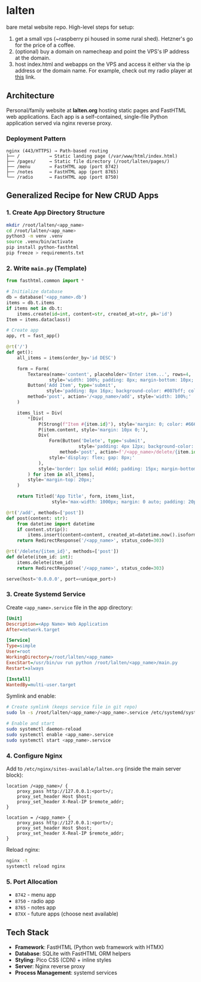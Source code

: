 # lalten
bare metal website repo. High-level steps for setup: 

1. get a small vps (~raspberry pi housed in some rural shed). Hetzner's go for the price of a coffee.
2. (optional) buy a domain on namecheap and point the VPS's IP address at the domain.
3. host index.html and webapps on the VPS and access it either via the ip address or the domain name. For example, check out my radio player at [this](https://lalten.org/radio) link. 

## Architecture

Personal/family website at **lalten.org** hosting static pages and FastHTML web applications. Each app is a self-contained, single-file Python application served via nginx reverse proxy.

### Deployment Pattern

```
nginx (443/HTTPS) → Path-based routing
├── /           → Static landing page (/var/www/html/index.html)
├── /pages/     → Static file directory (/root/lalten/pages/)
├── /menu       → FastHTML app (port 8742)
├── /notes      → FastHTML app (port 8765)
└── /radio      → FastHTML app (port 8750)
```

## Generalized Recipe for New CRUD Apps

### 1. Create App Directory Structure

```bash
mkdir /root/lalten/<app_name>
cd /root/lalten/<app_name>
python3 -m venv .venv
source .venv/bin/activate
pip install python-fasthtml
pip freeze > requirements.txt
```

### 2. Write `main.py` (Template)

```python
from fasthtml.common import *

# Initialize database
db = database('<app_name>.db')
items = db.t.items
if items not in db.t:
    items.create(id=int, content=str, created_at=str, pk='id')
Item = items.dataclass()

# Create app
app, rt = fast_app()

@rt('/')
def get():
    all_items = items(order_by='id DESC')

    form = Form(
        Textarea(name='content', placeholder='Enter item...', rows=4,
                style='width: 100%; padding: 8px; margin-bottom: 10px;'),
        Button('Add Item', type='submit',
               style='padding: 8px 16px; background-color: #007bff; color: white; border: none; cursor: pointer;'),
        method='post', action='/<app_name>/add', style='width: 100%;'
    )

    items_list = Div(
        *[Div(
            P(Strong(f"Item #{item.id}"), style='margin: 0; color: #666; font-size: 0.9em;'),
            P(item.content, style='margin: 10px 0;'),
            Div(
                Form(Button('Delete', type='submit',
                           style='padding: 4px 12px; background-color: #dc3545; color: white; border: none; cursor: pointer;'),
                    method='post', action=f'/<app_name>/delete/{item.id}', style='display: inline;'),
                style='display: flex; gap: 8px;'
            ),
            style='border: 1px solid #ddd; padding: 15px; margin-bottom: 15px; border-radius: 5px; background-color: #f9f9f9;'
        ) for item in all_items],
        style='margin-top: 20px;'
    )

    return Titled('App Title', form, items_list,
                 style='max-width: 1000px; margin: 0 auto; padding: 20px; font-family: Arial, sans-serif;')

@rt('/add', methods=['post'])
def post(content: str):
    from datetime import datetime
    if content.strip():
        items.insert(content=content, created_at=datetime.now().isoformat())
    return RedirectResponse('/<app_name>', status_code=303)

@rt('/delete/{item_id}', methods=['post'])
def delete(item_id: int):
    items.delete(item_id)
    return RedirectResponse('/<app_name>', status_code=303)

serve(host='0.0.0.0', port=<unique_port>)
```

### 3. Create Systemd Service

Create `<app_name>.service` file in the app directory:

```ini
[Unit]
Description=<App Name> Web Application
After=network.target

[Service]
Type=simple
User=root
WorkingDirectory=/root/lalten/<app_name>
ExecStart=/usr/bin/uv run python /root/lalten/<app_name>/main.py
Restart=always

[Install]
WantedBy=multi-user.target
```

Symlink and enable:
```bash
# Create symlink (keeps service file in git repo)
sudo ln -s /root/lalten/<app_name>/<app_name>.service /etc/systemd/system/<app_name>.service

# Enable and start
sudo systemctl daemon-reload
sudo systemctl enable <app_name>.service
sudo systemctl start <app_name>.service
```

### 4. Configure Nginx

Add to `/etc/nginx/sites-available/lalten.org` (inside the main server block):

```nginx
location /<app_name>/ {
    proxy_pass http://127.0.0.1:<port>/;
    proxy_set_header Host $host;
    proxy_set_header X-Real-IP $remote_addr;
}

location = /<app_name> {
    proxy_pass http://127.0.0.1:<port>/;
    proxy_set_header Host $host;
    proxy_set_header X-Real-IP $remote_addr;
}
```

Reload nginx:
```bash
nginx -t
systemctl reload nginx
```

### 5. Port Allocation

- `8742` - menu app
- `8750` - radio app
- `8765` - notes app
- `87XX` - future apps (choose next available)

## Tech Stack

- **Framework**: FastHTML (Python web framework with HTMX)
- **Database**: SQLite with FastHTML ORM helpers
- **Styling**: Pico CSS (CDN) + inline styles
- **Server**: Nginx reverse proxy
- **Process Management**: systemd services
